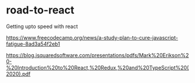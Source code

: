 # road-to-react
Getting upto speed with react


https://www.freecodecamp.org/news/a-study-plan-to-cure-javascript-fatigue-8ad3a54f2eb1


https://blog.isquaredsoftware.com/presentations/pdfs/Mark%20Erikson%20-%20Introduction%20to%20React,%20Redux,%20and%20TypeScript%20(2020).pdf
